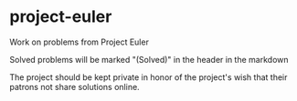 # project-euler

Work on problems from Project Euler

Solved problems will be marked "(Solved)" in the header in the markdown

The project should be kept private in honor of the project's wish that their patrons not share solutions online.
